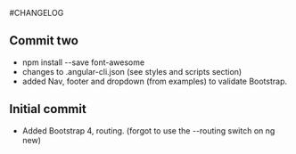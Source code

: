 #CHANGELOG


## Commit two
- npm install --save font-awesome
- changes to .angular-cli.json (see styles and scripts section)
- added Nav, footer and dropdown (from examples) to validate Bootstrap.

## Initial commit
- Added Bootstrap 4, routing. (forgot to use the --routing switch on ng new)